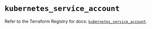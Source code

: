 # `kubernetes_service_account`

Refer to the Terraform Registry for docs: [`kubernetes_service_account`](https://registry.terraform.io/providers/hashicorp/kubernetes/2.37.1/docs/resources/service_account).
